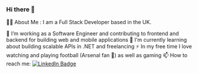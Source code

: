 ### Hi there 👋

<!--
**KelechiOdom10/kelechiodom10** is a ✨ _special_ ✨ repository because its `README.md` (this file) appears on your GitHub profile.

Here are some ideas to get you started:

- 🔭 I’m currently working on ...
- 🌱 I’m currently learning ...
- 👯 I’m looking to collaborate on ...
- 🤔 I’m looking for help with ...
- 💬 Ask me about ...
- 📫 How to reach me: ...
- 😄 Pronouns: ...
- ⚡ Fun fact: ...
-->

👨‍💻  About Me :
I am a Full Stack Developer based in the UK.

🔭 I’m working as a Software Engineer and contributing to frontend and backend for building web and mobile applications
🌱 I'm currently learning about building scalable APIs in .NET and freelancing
⚡ In my free time I love watching and playing football (Arsenal fan 🥲) as well as gaming
📫 How to reach me: <a href="https://www.linkedin.com/in/kelechi-odom-065308157/">
    <img src="https://img.shields.io/badge/LinkedIn-blue?style=for-the-badge&logo=linkedin&logoColor=white" alt="LinkedIn Badge"/>
  </a>
